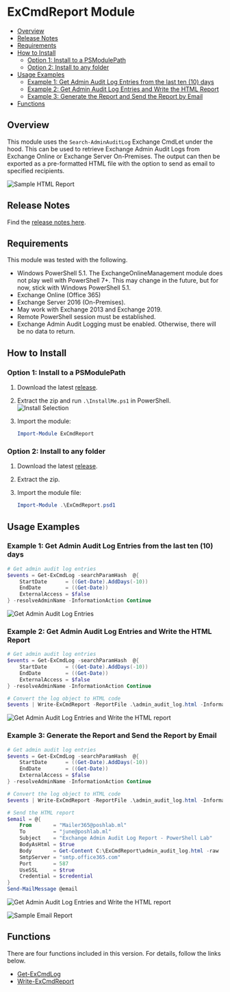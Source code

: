 # ExCmdReport Module

- [Overview](#overview)
- [Release Notes](#release-notes)
- [Requirements](#requirements)
- [How to Install](#how-to-install)
  - [Option 1: Install to a PSModulePath](#option-1-install-to-a-psmodulepath)
  - [Option 2: Install to any folder](#option-2-install-to-any-folder)
- [Usage Examples](#usage-examples)
  - [Example 1: Get Admin Audit Log Entries from the last ten (10) days](#example-1-get-admin-audit-log-entries-from-the-last-ten-10-days)
  - [Example 2: Get Admin Audit Log Entries and Write the HTML Report](#example-2-get-admin-audit-log-entries-and-write-the-html-report)
  - [Example 3: Generate the Report and Send the Report by Email](#example-3-generate-the-report-and-send-the-report-by-email)
- [Functions](#functions)

## Overview

This module uses the `Search-AdminAuditLog` Exchange CmdLet under the hood. This can be used to retrieve Exchange Admin Audit Logs from Exchange Online or Exchange Server On-Premises. The output can then be exported as a pre-formatted HTML file with the option to send as email to specified recipients.

![Sample HTML Report](images/SampleHTMLReport.png)

## Release Notes

Find the [release notes here](Doc/release_notes.md).

## Requirements

This module was tested with the following.

- Windows PowerShell 5.1. The ExchangeOnlineManagement module does not play well with PowerShell 7+. This may change in the future, but for now, stick with Windows PowerShell 5.1.
- Exchange Online (Office 365)
- Exchange Server 2016 (On-Premises).
- May work with Exchange 2013 and Exchange 2019.
- Remote PowerShell session must be established.
- Exchange Admin Audit Logging must be enabled. Otherwise, there will be no data to return.

## How to Install

### Option 1: Install to a PSModulePath

1. Download the latest [release](https://github.com/junecastillote/ExCmdReport/releases).
2. Extract the zip and run `.\InstallMe.ps1` in PowerShell.
   ![Install Selection](images/SampleInstall.png)

3. Import the module:

   ```PowerShell
   Import-Module ExCmdReport
   ```

### Option 2: Install to any folder

1. Download the latest [release](https://github.com/junecastillote/ExCmdReport/releases).
2. Extract the zip.
3. Import the module file:

   ```PowerShell
   Import-Module .\ExCmdReport.psd1
   ```

## Usage Examples

### Example 1: Get Admin Audit Log Entries from the last ten (10) days

```PowerShell
# Get admin audit log entries
$events = Get-ExCmdLog -searchParamHash  @{
    StartDate      = ((Get-Date).AddDays(-10))
    EndDate        = ((Get-Date))
    ExternalAccess = $false
} -resolveAdminName -InformationAction Continue
```

![Get Admin Audit Log Entries](images/SampleOutput01.png)

### Example 2: Get Admin Audit Log Entries and Write the HTML Report

```PowerShell
# Get admin audit log entries
$events = Get-ExCmdLog -searchParamHash  @{
    StartDate      = ((Get-Date).AddDays(-10))
    EndDate        = ((Get-Date))
    ExternalAccess = $false
} -resolveAdminName -InformationAction Continue

# Convert the log object to HTML code
$events | Write-ExCmdReport -ReportFile .\admin_audit_log.html -InformationAction Continue
```

![Get Admin Audit Log Entries and Write the HTML report](images/SampleOutput02.png)

### Example 3: Generate the Report and Send the Report by Email

```PowerShell
# Get admin audit log entries
$events = Get-ExCmdLog -searchParamHash  @{
    StartDate      = ((Get-Date).AddDays(-10))
    EndDate        = ((Get-Date))
    ExternalAccess = $false
} -resolveAdminName -InformationAction Continue

# Convert the log object to HTML code
$events | Write-ExCmdReport -ReportFile .\admin_audit_log.html -InformationAction Continue

# Send the HTML report
$email = @{
    From       = "Mailer365@poshlab.ml"
    To         = "june@poshlab.ml"
    Subject    = "Exchange Admin Audit Log Report - PowerShell Lab"
    BodyAsHtml = $true
    Body       = Get-Content C:\ExCmdReport\admin_audit_log.html -raw
    SmtpServer = "smtp.office365.com"
    Port       = 587
    UseSSL     = $true
    Credential = $credential
}
Send-MailMessage @email
```

![Get Admin Audit Log Entries and Write the HTML report](images/SampleOutput02.png)

![Sample Email Report](images/SampleEmailReport.png)

## Functions

There are four functions included in this version. For details, follow the links below.

- [Get-ExCmdLog](Doc/Get-ExCmdLog.md)
- [Write-ExCmdReport](Doc/Write-ExCmdReport.md)

